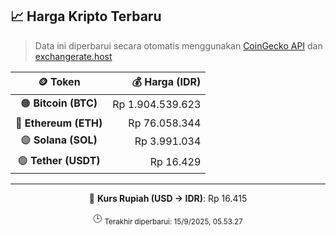 

<!-- HARGA_KRIPTO -->
## 📈 Harga Kripto Terbaru

> Data ini diperbarui secara otomatis menggunakan [CoinGecko API](https://www.coingecko.com/) dan [exchangerate.host](https://exchangerate.host/)

<div align="center">

| 🪙 Token | 💰 Harga (IDR) |
|:------:|---------------:|
| 🟠 **Bitcoin (BTC)**   | Rp 1.904.539.623 |
| 🔵 **Ethereum (ETH)**  | Rp 76.058.344 |
| 🟣 **Solana (SOL)**    | Rp 3.991.034 |
| 🟢 **Tether (USDT)**   | Rp 16.429 |

---

💱 **Kurs Rupiah (USD → IDR)**: Rp 16.415

🕒 <sub>Terakhir diperbarui: 15/9/2025, 05.53.27</sub>

</div>
<!-- /HARGA_KRIPTO -->